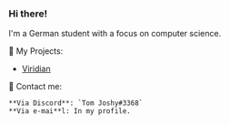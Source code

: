 ### Hi there!

I'm a German student with a focus on computer science.

🚧 My Projects:

   - [Viridian](https://github.com/Viridian-Studios)


💬 Contact me:

    **Via Discord**: `Tom Joshy#3368`
    **Via e-mai**l: In my profile.
